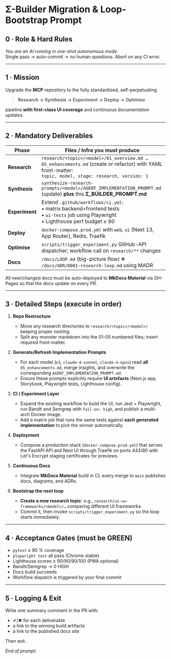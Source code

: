 # Σ-Builder Migration & Loop-Bootstrap Prompt

## 0 · Role & Hard Rules
*You are an AI running in one-shot autonomous mode.*  
Single pass → auto-commit → no human questions. Abort on any CI error.

---

## 1 · Mission
Upgrade the **MCP** repository to the fully standardised, self-perpetuating

> **Research → Synthesis → Experiment → Deploy → Optimise**

pipeline **with first-class UI coverage** and continuous documentation updates.

---

## 2 · Mandatory Deliverables

| Phase | Files / Infra you must produce |
|-------|--------------------------------|
| **Research** | `research/<topic>/<model>/01_overview.md … 05_enhancements.md` (create or refactor) with YAML front-matter:<br>`topic, model, stage: research, version: 1` |
| **Synthesis** | `synthesize-research-prompts/<model>/AGENT_IMPLEMENTATION_PROMPT.md` (update) **plus** this **Σ_BUILDER_PROMPT.md** |
| **Experiment** | Extend `.github/workflows/ci.yml`:<br>• matrix backend+frontend tests<br>• `ui-tests` job using Playwright<br>• Lighthouse perf budget ≥ 90 |
| **Deploy** | `docker-compose.prod.yml` with `web`, `ui` (Next 13, App Router), Redis, Traefik |
| **Optimise** | `scripts/trigger_experiment.py` GitHub-API dispatcher; workflow call on `research/**` changes |
| **Docs** | `/docs/LOOP.md` (big-picture flow) ➕ `/docs/ADR/0001-research-loop.md` using MADR |

All new/changed docs must be auto-deployed to **MkDocs Material** via GH-Pages so that the docs update on every PR.

---

## 3 · Detailed Steps (execute in order)

1. **Repo Restructure**  
   * Move any research directories to `research/<topic>/<model>/` keeping proper nesting.  
   * Split any monster markdown into the 01-05 numbered files; insert required front-matter.

2. **Generate/Refresh Implementation Prompts**  
   * For each model (`o3`, `claude-4-sonnet`, `claude-4-opus`) read **all** `05_enhancements.md`, merge insights, and overwrite the corresponding `AGENT_IMPLEMENTATION_PROMPT.md`.  
   * Ensure these prompts explicitly require **UI artefacts** (Next.js app, Storybook, Playwright tests, Lighthouse config).

3. **CI / Experiment Layer**  
   * Expand the existing workflow to build the UI, run Jest + Playwright, run Bandit and Semgrep with `fail-on: high`, and publish a multi-arch Docker image.  
   * Add a matrix job that runs the same tests against **each generated implementation** to pick the winner automatically.

4. **Deployment**  
   * Compose a production stack (`docker-compose.prod.yml`) that serves the FastAPI API and Next UI through Traefik on ports 443/80 with Let's Encrypt staging certificates for previews.

5. **Continuous Docs**  
   * Integrate **MkDocs Material** build in CI; every merge to `main` publishes docs, diagrams, and ADRs.

6. **Bootstrap the next loop**  
   * **Create a new research topic**: e.g., `research/ui-ux-frameworks/<model>/…` comparing different UI frameworks.  
   * Commit it, then invoke `scripts/trigger_experiment.py` so the loop starts immediately.

---

## 4 · Acceptance Gates (must be GREEN)

* `pytest` ≥ 90 % coverage  
* `playwright test` all pass (Chrome stable)  
* Lighthouse scores ≥ 90/90/90/100 (PWA optional)  
* Bandit/Semgrep → 0 HIGH  
* Docs build succeeds  
* Workflow dispatch is triggered by your final commit

---

## 5 · Logging & Exit

Write one summary comment in the PR with:

* ✔︎/✖ for each deliverable  
* a link to the winning build artifacts  
* a link to the published docs site  

Then exit.

*End of prompt.* 